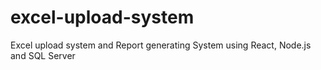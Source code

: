 # excel-upload-system
Excel upload system and Report generating System using React, Node.js and SQL Server
